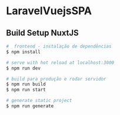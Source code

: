 # LaravelVuejsSPA 

## Build Setup NuxtJS

```bash
#  frontend - instalação de dependências
$ npm install

# serve with hot reload at localhost:3000
$ npm run dev

# build para produção e rodar servidor
$ npm run build
$ npm run start

# generate static project
$ npm run generate
```




